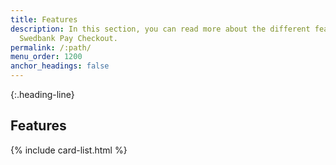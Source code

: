 ```yaml
---
title: Features
description: In this section, you can read more about the different features of
  Swedbank Pay Checkout.
permalink: /:path/
menu_order: 1200
anchor_headings: false
---
```


{:.heading-line}
## Features

{% include card-list.html %}
